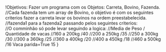 !Objetivos:
Fazer um programa com os Objetos: Carreta, Bovino, Fazenda.
//Cada fazenda tem um array de Bovino, o objetivo é com os seguintes criterios fazer a carreta levar os bovinos na ordem preestabelecida.
//fazenda1 para a fazenda2 passando pelos seguintes criterios:                                                
//O comminhão só pode levar seguindo a logica:
//Media de Peso    / Quantidade de vacas 
//160 a 200kg      /40
//200 a 250kg      /35
//250 a 300kg      /30
//300 a 360kg      /25
//360 a 400kg      /20
//400 a 450kg      /18
//460 a 500kg      /16
Vaca parida=True        15
}
